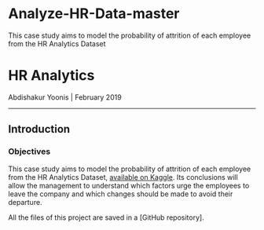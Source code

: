 # Analyze-HR-Data-master
This case study aims to model the probability of attrition of each employee from the HR Analytics Dataset
# HR Analytics

Abdishakur Yoonis | February 2019   

***
## Introduction

### Objectives

This case study aims to model the probability of attrition of each employee from the HR Analytics Dataset, [available on Kaggle](https://www.kaggle.com/lnvardanyan/hr-analytics). Its conclusions will allow the management to understand which factors urge the employees to leave the company and which changes should be made to avoid their departure.

All the files of this project are saved in a [GitHub repository].

